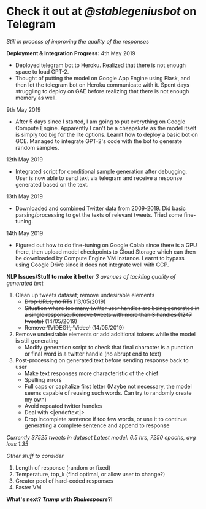 # Check it out at _@stablegeniusbot_ on Telegram
*Still in process of improving the quality of the responses*

**Deployment & Integration Progress:**
4th May 2019
- Deployed telegram bot to Heroku. Realized that there is not enough space to load GPT-2.
- Thought of putting the model on Google App Engine using Flask, and then let the telegram bot on Heroku communicate with it. Spent days struggling to deploy on GAE before realizing that there is not enough memory as well.

9th May 2019
- After 5 days since I started, I am going to put everything on Google Compute Engine. Apparently I can't be a cheapskate as the model itself is simply too big for the lite options. Learnt how to deploy a basic bot on GCE. Managed to integrate GPT-2's code with the bot to generate random samples.

12th May 2019
- Integrated script for conditional sample generation after debugging. User is now able to send text via telegram and receive a response generated based on the text.

13th May 2019
- Downloaded and combined Twitter data from 2009-2019. Did basic parsing/processing to get the texts of relevant tweets. Tried some fine-tuning.

14th May 2019
- Figured out how to do fine-tuning on Google Colab since there is a GPU there, then upload model checkpoints to Cloud Storage which can then be downloaded by Compute Engine VM instance. Learnt to bypass using Google Drive since it does not integrate well with GCP.

**NLP Issues/Stuff to make it better**
*3 avenues of tackling quality of generated text*
1) Clean up tweets dataset; remove undesirable elements
   - ~~Drop URLs, no RTs~~ (13/05/2019)
   - ~~Situation where too many twitter user handles are being generated in a single response. Remove tweets with more than 3 handles (1247 tweets)~~ (14/05/2019)
   - ~~Remove '[VIDEO]', 'Video'~~ (14/05/2019)
2) Remove undesirable elements or add additional tokens while the model is still generating
   - Modify generation script to check that final character is a punction or final word is a twitter handle (no abrupt end to text) 
3) Post-processing on generated text before sending response back to user
   - Make text responses more characteristic of the chief
   - Spelling errors
   - Full caps or capitalize first letter (Maybe not necessary, the model seems capable of reusing such words. Can try to randomly create my own)
   - Avoid repeated twitter handles
   - Deal with <|endoftext|>
   - Drop incomplete sentence if too few words, or use it to continue generating a complete sentence and append to response

*Currently 37525 tweets in dataset*
*Latest model: 6.5 hrs, 7250 epochs, avg loss 1.35*

*Other stuff to consider*
1) Length of response (random or fixed)
2) Temperature, top_k (find optimal, or allow user to change?)
3) Greater pool of hard-coded responses
4) Faster VM

**What's next? _Trump_ with _Shakespeare_?!**